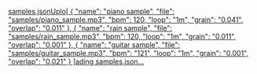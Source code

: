 [samples.json](https://github.com/user-attachments/files/18698992/samples.json)[Uplo[
  {
    "name": "piano sample",
    "file": "samples/piano_sample.mp3",
    "bpm": 120,
    "loop": "1m",
    "grain": "0.041",
    "overlap": "0.011"
  },
  {
    "name": "rain sample",
    "file": "samples/rain_sample.mp3",
    "bpm": 120,
    "loop": "1m",
    "grain": "0.011",
    "overlap": "0.001"
  },
  {
    "name": "guitar sample",
    "file": "samples/guitar_sample.mp3",
    "bpm": "121",
    "loop": "1m",
    "grain": "0.001",
    "overlap": "0.021"
  }
]ading samples.json…]()
